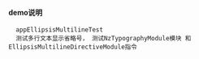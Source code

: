 #### demo说明
```
  appEllipsisMultilineTest 
  测试多行文本显示省略号， 测试NzTypographyModule模块 和EllipsisMultilineDirectiveModule指令
 ```
